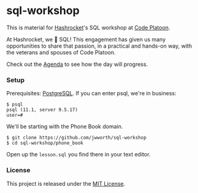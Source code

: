 # sql-workshop

This is material for [Hashrocket][hr]'s SQL workshop at [Code Platoon][cp].

At Hashrocket, we 💜 SQL! This engagement has given us many opportunities to
share that passion, in a practical and hands-on way, with the veterans and
spouses of Code Platoon.

Check out the [Agenda][agenda] to see how the day will progress.

### Setup

Prerequisites: [PostgreSQL][pg]. If you can enter psql, we're in business:

```
$ psql
psql (11.1, server 9.5.17)
user=#
```

We'll be starting with the Phone Book domain.

```
$ git clone https://github.com/jwworth/sql-workshop
$ cd sql-workshop/phone_book
```

Open up the `lesson.sql` you find there in your text editor.

### License

This project is released under the [MIT License][mit].

[agenda]: agenda.md
[cp]: https://www.codeplatoon.org/
[hr]: https://hashrocket.com/
[mit]: http://www.opensource.org/licenses/MIT
[pg]: https://hashrocket.com/
